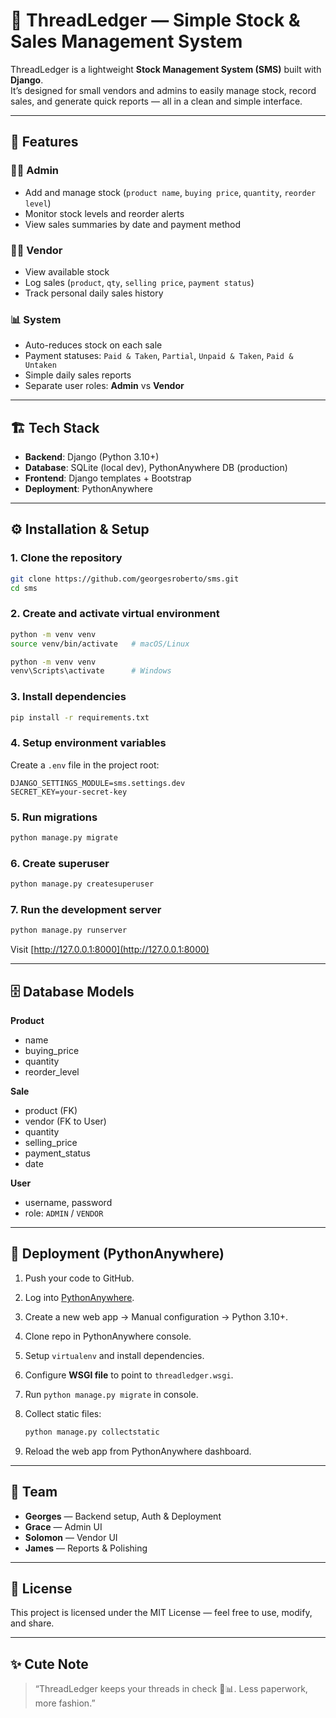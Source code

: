 # 👗 ThreadLedger — Simple Stock & Sales Management System

ThreadLedger is a lightweight **Stock Management System (SMS)** built with **Django**.  
It’s designed for small vendors and admins to easily manage stock, record sales, and generate quick reports — all in a clean and simple interface.

---

## 🚀 Features

### 👩‍💼 Admin

- Add and manage stock (`product name`, `buying price`, `quantity`, `reorder level`)
- Monitor stock levels and reorder alerts
- View sales summaries by date and payment method

### 🧑‍💻 Vendor

- View available stock
- Log sales (`product`, `qty`, `selling price`, `payment status`)
- Track personal daily sales history

### 📊 System

- Auto-reduces stock on each sale
- Payment statuses: `Paid & Taken`, `Partial`, `Unpaid & Taken`, `Paid & Untaken`
- Simple daily sales reports
- Separate user roles: **Admin** vs **Vendor**

---

## 🏗️ Tech Stack

- **Backend**: Django (Python 3.10+)
- **Database**: SQLite (local dev), PythonAnywhere DB (production)
- **Frontend**: Django templates + Bootstrap
- **Deployment**: PythonAnywhere

---

## ⚙️ Installation & Setup

### 1. Clone the repository

```bash
git clone https://github.com/georgesroberto/sms.git
cd sms
```

### 2. Create and activate virtual environment

```bash
python -m venv venv
source venv/bin/activate   # macOS/Linux
```

```bash
python -m venv venv
venv\Scripts\activate      # Windows
```

### 3. Install dependencies

```bash
pip install -r requirements.txt
```

### 4. Setup environment variables

Create a `.env` file in the project root:

```env
DJANGO_SETTINGS_MODULE=sms.settings.dev
SECRET_KEY=your-secret-key
```

### 5. Run migrations

```bash
python manage.py migrate
```

### 6. Create superuser

```bash
python manage.py createsuperuser
```

### 7. Run the development server

```bash
python manage.py runserver
```

Visit [http://127.0.0.1:8000](http://127.0.0.1:8000)

---

## 🗄️ Database Models

**Product**

- name
- buying_price
- quantity
- reorder_level

**Sale**

- product (FK)
- vendor (FK to User)
- quantity
- selling_price
- payment_status
- date

**User**

- username, password
- role: `ADMIN` / `VENDOR`

---

## 🚦 Deployment (PythonAnywhere)

1. Push your code to GitHub.
2. Log into [PythonAnywhere](https://www.pythonanywhere.com).
3. Create a new web app → Manual configuration → Python 3.10+.
4. Clone repo in PythonAnywhere console.
5. Setup `virtualenv` and install dependencies.
6. Configure **WSGI file** to point to `threadledger.wsgi`.
7. Run `python manage.py migrate` in console.
8. Collect static files:

   ```bash
   python manage.py collectstatic
   ```

9. Reload the web app from PythonAnywhere dashboard.

---

## 👥 Team

- **Georges** — Backend setup, Auth & Deployment
- **Grace** — Admin UI
- **Solomon** — Vendor UI
- **James** — Reports & Polishing

---

## 📝 License

This project is licensed under the MIT License — feel free to use, modify, and share.

---

## ✨ Cute Note

> “ThreadLedger keeps your threads in check 👗📊.
> Less paperwork, more fashion.”
